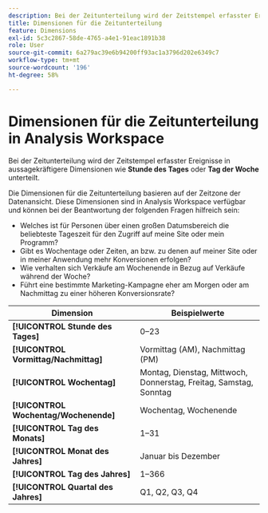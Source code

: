 ```yaml
---
description: Bei der Zeitunterteilung wird der Zeitstempel erfasster Ereignisse in aussagekräftigere Dimensionen wie „Stunde des Tages“ oder „Tag der Woche“ unterteilt.
title: Dimensionen für die Zeitunterteilung
feature: Dimensions
exl-id: 5c3c2867-58de-4765-a4e1-91eac1891b38
role: User
source-git-commit: 6a279ac39e6b94200ff93ac1a3796d202e6349c7
workflow-type: tm+mt
source-wordcount: '196'
ht-degree: 58%

---
```


# Dimensionen für die Zeitunterteilung in Analysis Workspace

Bei der Zeitunterteilung wird der Zeitstempel erfasster Ereignisse in aussagekräftigere Dimensionen wie **Stunde des Tages** oder **Tag der Woche** unterteilt.

Die Dimensionen für die Zeitunterteilung basieren auf der Zeitzone der Datenansicht. Diese Dimensionen sind in Analysis Workspace verfügbar und können bei der Beantwortung der folgenden Fragen hilfreich sein:

* Welches ist für Personen über einen großen Datumsbereich die beliebteste Tageszeit für den Zugriff auf meine Site oder mein Programm?
* Gibt es Wochentage oder Zeiten, an bzw. zu denen auf meiner Site oder in meiner Anwendung mehr Konversionen erfolgen?
* Wie verhalten sich Verkäufe am Wochenende in Bezug auf Verkäufe während der Woche?
* Führt eine bestimmte Marketing-Kampagne eher am Morgen oder am Nachmittag zu einer höheren Konversionsrate?

| Dimension | Beispielwerte |
|--- |--- |
| **[!UICONTROL Stunde des Tages]** | 0–23 |
| **[!UICONTROL Vormittag/Nachmittag]** | Vormittag (AM), Nachmittag (PM) |
| **[!UICONTROL Wochentag]** | Montag, Dienstag, Mittwoch, Donnerstag, Freitag, Samstag, Sonntag |
| **[!UICONTROL Wochentag/Wochenende]** | Wochentag, Wochenende |
| **[!UICONTROL Tag des Monats]** | 1–31 |
| **[!UICONTROL Monat des Jahres]** | Januar bis Dezember |
| **[!UICONTROL Tag des Jahres]** | 1–366 |
| **[!UICONTROL Quartal des Jahres]** | Q1, Q2, Q3, Q4 |
